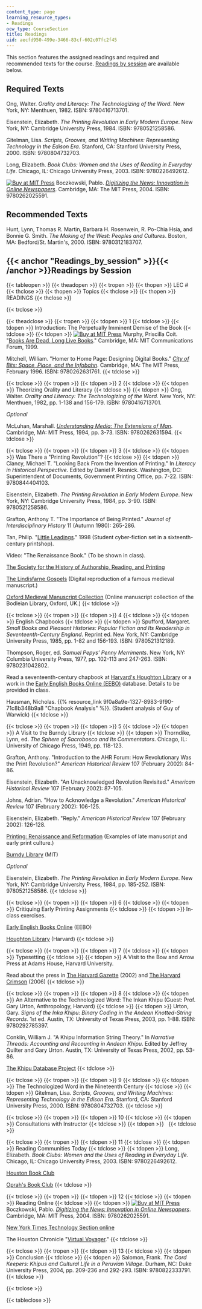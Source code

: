 ```yaml
---
content_type: page
learning_resource_types:
- Readings
ocw_type: CourseSection
title: Readings
uid: aecfd950-499e-3466-83cf-602c07fc2f45
---
```


This section features the assigned readings and required and recommended texts for the course. [Readings by session](#Readings_by_session) are available below.

Required Texts
--------------

Ong, Walter. _Orality and Literacy: The Technologizing of the Word_. New York, NY: Menthuen, 1982. ISBN: 9780416713701.

Eisenstein, Elizabeth. _The Printing Revolution in Early Modern Europe_. New York, NY: Cambridge University Press, 1984. ISBN: 9780521258586.

Gitelman, Lisa. _Scripts, Grooves, and Writing Machines: Representing Technology in the Edison Era_. Stanford, CA: Stanford University Press, 2000. ISBN: 9780804732703.

Long, Elizabeth. _Book Clubs: Women and the Uses of Reading in Everyday Life_. Chicago, IL: Chicago University Press, 2003. ISBN: 9780226492612.

[![Buy at MIT Press](/images/mp_logo.gif)](https://mitpress.mit.edu/9780262025591) Boczkowski, Pablo. [_Digitizing the News: Innovation in Online Newspapers_](https://mitpress.mit.edu/9780262025591). Cambridge, MA: The MIT Press, 2004. ISBN: 9780262025591.

Recommended Texts
-----------------

Hunt, Lynn, Thomas R. Martin, Barbara H. Rosenwein, R. Po-Chia Hsia, and Bonnie G. Smith. _The Making of the West: Peoples and Cultures_. Boston, MA: Bedford/St. Martin's, 2000. ISBN: 9780312183707.

{{< anchor "Readings_by_session" >}}{{< /anchor >}}Readings by Session
----------------------------------------------------------------------

{{< tableopen >}}
{{< theadopen >}}
{{< tropen >}}
{{< thopen >}}
LEC #
{{< thclose >}}
{{< thopen >}}
Topics
{{< thclose >}}
{{< thopen >}}
READINGS
{{< thclose >}}

{{< trclose >}}

{{< theadclose >}}
{{< tropen >}}
{{< tdopen >}}
1
{{< tdclose >}}
{{< tdopen >}}
Introduction: The Perpetually Imminent Demise of the Book
{{< tdclose >}}
{{< tdopen >}}
[![Buy at MIT Press](/images/mp_logo.gif)](https://mitpress.mit.edu/9780262631761) Murphy, Priscilla Coit. "[Books Are Dead, Long Live Books](http://web.mit.edu/transition/subs/murphy.html)." Cambridge, MA: MIT Communications Forum, 1999.  
  
Mitchell, William. "Homer to Home Page: Designing Digital Books." [_City of Bits: Space, Place, and the Infobahn_](https://mitpress.mit.edu/9780262631761). Cambridge, MA: The MIT Press, February 1996. ISBN: 9780262631761.
{{< tdclose >}}

{{< trclose >}}
{{< tropen >}}
{{< tdopen >}}
2
{{< tdclose >}}
{{< tdopen >}}
Theorizing Orality and Literacy
{{< tdclose >}}
{{< tdopen >}}
Ong, Walter. _Orality and Literacy: The Technologizing of the Word_. New York, NY: Menthuen, 1982, pp. 1-138 and 156-179. ISBN: 9780416713701.  
  
_Optional_  
  
McLuhan, Marshall. [_Understanding Media: The Extensions of Man_](https://mitpress.mit.edu/books/understanding-media). Cambridge, MA: MIT Press, 1994, pp. 3-73. ISBN: 9780262631594.
{{< tdclose >}}

{{< trclose >}}
{{< tropen >}}
{{< tdopen >}}
3
{{< tdclose >}}
{{< tdopen >}}
Was There a "Printing Revolution"?
{{< tdclose >}}
{{< tdopen >}}
Clancy, Michael T. "Looking Back From the Invention of Printing." In _Literacy in Historical Perspective_. Edited by Daniel P. Resnick. Washington, DC: Superintendent of Documents, Government Printing Office, pp. 7-22. ISBN: 9780844404103.  
  
Eisenstein, Elizabeth. _The Printing Revolution in Early Modern Europe_. New York, NY: Cambridge University Press, 1984, pp. 3-90. ISBN: 9780521258586.  
  
Grafton, Anthony T. "The Importance of Being Printed." _Journal of Interdisciplinary History_ 11 (Autumn 1980): 265-286.  
  
Tan, Philip. "[Little Leadings](/ans7870/21h/21h.418/philip/index.html)." 1998 (Student cyber-fiction set in a sixteenth-century printshop).  
  
Video: "The Renaissance Book." (To be shown in class).  
  
[The Society for the History of Authorship, Reading, and Printing](http://www.sharpweb.org/)  
  
[The Lindisfarne Gospels](http://www.bl.uk/onlinegallery/features/lindisfarne/home.html) (Digital reproduction of a famous medieval manuscript.)  
  
[Oxford Medieval Manuscript Collection](http://www.bodley.ox.ac.uk/dept/scwmss/wmss/medieval/browse.htm#11th) (Online manuscript collection of the Bodleian Library, Oxford, UK.)
{{< tdclose >}}

{{< trclose >}}
{{< tropen >}}
{{< tdopen >}}
4
{{< tdclose >}}
{{< tdopen >}}
English Chapbooks
{{< tdclose >}}
{{< tdopen >}}
Spufford, Margaret. _Small Books and Pleasant Histories: Popular Fiction and Its Readership in Seventeenth-Century England_. Reprint ed. New York, NY: Cambridge University Press, 1985, pp. 1-82 and 156-193. ISBN: 9780521312189.  
  
Thompson, Roger, ed. _Samuel Pepys' Penny Merriments_. New York, NY: Columbia University Press, 1977, pp. 102-113 and 247-263. ISBN: 9780231042802.  
  
Read a seventeenth-century chapbook at [Harvard's Houghton Library](https://library.harvard.edu/libraries/houghton) or a work in the [Early English Books Online (EEBO)](http://eebo.chadwyck.com/home) database. Details to be provided in class.  
  
Hausman, Nicholas. {{% resource_link 9f0a8a9e-1327-8983-9f90-71c8b348b9a8 "Chapbook Analysis" %}}. (Student analysis of Guy of Warwick)
{{< tdclose >}}

{{< trclose >}}
{{< tropen >}}
{{< tdopen >}}
5
{{< tdclose >}}
{{< tdopen >}}
A Visit to the Burndy Library
{{< tdclose >}}
{{< tdopen >}}
Thorndike, Lynn, ed. _The Sphere of Sacrobosco and Its Commentators_. Chicago, IL: University of Chicago Press, 1949, pp. 118-123.  
  
Grafton, Anthony. "Introduction to the AHR Forum: How Revolutionary Was the Print Revolution?" _American Historical Review_ 107 (February 2002): 84-86.  
  
Eisenstein, Elizabeth. "An Unacknowledged Revolution Revisited." _American Historical Review_ 107 (February 2002): 87-105.  
  
Johns, Adrian. "How to Acknowledge a Revolution." _American Historical Review_ 107 (February 2002): 106-125.  
  
Eisenstein, Elizabeth. "Reply." _American Historical Review_ 107 (February 2002): 126-128.  
  
[Printing: Renaissance and Reformation](http://www.sc.edu/library/spcoll/sccoll/renprint/renprint.html) (Examples of late manuscript and early print culture.)  
  
[Burndy Library](http://web.mit.edu/dibner/) (MIT)  
  
_Optional_  
  
Eisenstein, Elizabeth. _The Printing Revolution in Early Modern Europe_. New York, NY: Cambridge University Press, 1984, pp. 185-252. ISBN: 9780521258586.
{{< tdclose >}}

{{< trclose >}}
{{< tropen >}}
{{< tdopen >}}
6
{{< tdclose >}}
{{< tdopen >}}
Critiquing Early Printing Assignments
{{< tdclose >}}
{{< tdopen >}}
In-class exercises.  
  
[Early English Books Online](http://eebo.chadwyck.com/home) (EEBO)  
  
[Houghton Library](http://hcl.harvard.edu/libraries/#houghton) (Harvard)
{{< tdclose >}}

{{< trclose >}}
{{< tropen >}}
{{< tdopen >}}
7
{{< tdclose >}}
{{< tdopen >}}
Typesetting
{{< tdclose >}}
{{< tdopen >}}
A Visit to the Bow and Arrow Press at Adams House, Harvard University.  
  
Read about the press in [The Harvard Gazette](https://news.harvard.edu/gazette/story/2010/09/bow-and-arrow-press-party-in-the-press/) (2002) and [The Harvard Crimson](http://www.thecrimson.com/) (2006)
{{< tdclose >}}

{{< trclose >}}
{{< tropen >}}
{{< tdopen >}}
8
{{< tdclose >}}
{{< tdopen >}}
An Alternative to the Technologized Word: The Inkan Khipu (Guest: Prof. Gary Urton, Anthropology, Harvard)
{{< tdclose >}}
{{< tdopen >}}
Urton, Gary. _Signs of the Inka Khipu: Binary Coding in the Andean Knotted-String Records_. 1st ed. Austin, TX: University of Texas Press, 2003, pp. 1-88. ISBN: 9780292785397.  
  
Conklin, William J. "A Khipu Information String Theory." In _Narrative Threads: Accounting and Recounting in Andean Khipu_. Edited by Jeffrey Quilter and Gary Urton. Austin, TX: University of Texas Press, 2002, pp. 53-86.  
  
[The Khipu Database Project](https://grantome.com/grant/NSF/BCS-0408324)
{{< tdclose >}}

{{< trclose >}}
{{< tropen >}}
{{< tdopen >}}
9
{{< tdclose >}}
{{< tdopen >}}
The Technologized Word in the Nineteenth Century
{{< tdclose >}}
{{< tdopen >}}
Gitelman, Lisa. _Scripts, Grooves, and Writing Machines: Representing Technology in the Edison Era_. Stanford, CA: Stanford University Press, 2000. ISBN: 9780804732703.
{{< tdclose >}}

{{< trclose >}}
{{< tropen >}}
{{< tdopen >}}
10
{{< tdclose >}}
{{< tdopen >}}
Consultations with Instructor
{{< tdclose >}}
{{< tdopen >}}
 
{{< tdclose >}}

{{< trclose >}}
{{< tropen >}}
{{< tdopen >}}
11
{{< tdclose >}}
{{< tdopen >}}
Reading Communities Today
{{< tdclose >}}
{{< tdopen >}}
Long, Elizabeth. _Book Clubs: Women and the Uses of Reading in Everyday Life_. Chicago, IL: Chicago University Press, 2003. ISBN: 9780226492612.  
  
[Houston Book Club](http://www.houstonbookclub.com/hbc_links.htm)  
  
[Oprah's Book Club](http://www.oprah.com/app/books.html)
{{< tdclose >}}

{{< trclose >}}
{{< tropen >}}
{{< tdopen >}}
12
{{< tdclose >}}
{{< tdopen >}}
Reading Online
{{< tdclose >}}
{{< tdopen >}}
[![Buy at MIT Press](/images/mp_logo.gif)](https://mitpress.mit.edu/9780262025591) Boczkowski, Pablo. [_Digitizing the News: Innovation in Online Newspapers_](https://mitpress.mit.edu/9780262025591). Cambridge, MA: MIT Press, 2004. ISBN: 9780262025591.  
  
[New York Times Technology Section online](http://www.nytimes.com/pages/technology/index.html)  
  
The Houston Chronicle "[Virtual Voyager](http://vv8.jetc.org/)."
{{< tdclose >}}

{{< trclose >}}
{{< tropen >}}
{{< tdopen >}}
13
{{< tdclose >}}
{{< tdopen >}}
Conclusion
{{< tdclose >}}
{{< tdopen >}}
Salomon, Frank. _The Cord Keepers: Khipus and Cultural Life in a Peruvian Village_. Durham, NC: Duke University Press, 2004, pp. 209-236 and 292-293. ISBN: 9780822333791.
{{< tdclose >}}

{{< trclose >}}

{{< tableclose >}}